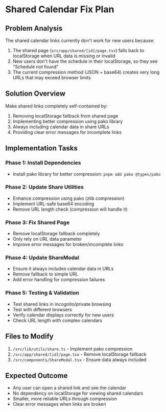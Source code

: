 # Shared Calendar Fix Plan

## Problem Analysis
The shared calendar links currently don't work for new users because:
1. The shared page (`src/app/shared/[id]/page.tsx`) falls back to localStorage when URL data is missing or invalid
2. New users don't have the schedule in their localStorage, so they see "Schedule not found"
3. The current compression method (JSON + base64) creates very long URLs that may exceed browser limits

## Solution Overview
Make shared links completely self-contained by:
1. Removing localStorage fallback from shared page
2. Implementing better compression using pako library
3. Always including calendar data in share URLs
4. Providing clear error messages for incomplete links

## Implementation Tasks

### Phase 1: Install Dependencies
- Install pako library for better compression: `pnpm add pako @types/pako`

### Phase 2: Update Share Utilities
- Enhance compression using pako (zlib compression)
- Implement URL-safe base64 encoding
- Remove URL length check (compression will handle it)

### Phase 3: Fix Shared Page
- Remove localStorage fallback completely
- Only rely on URL data parameter
- Improve error messages for broken/incomplete links

### Phase 4: Update ShareModal
- Ensure it always includes calendar data in URLs
- Remove fallback to simple URL
- Add error handling for compression failures

### Phase 5: Testing & Validation
- Test shared links in incognito/private browsing
- Test with different browsers
- Verify calendar displays correctly for new users
- Check URL length with complex calendars

## Files to Modify
1. `/src/lib/utils/share.ts` - Implement pako compression
2. `/src/app/shared/[id]/page.tsx` - Remove localStorage fallback
3. `/src/components/ShareModal.tsx` - Ensure data always included

## Expected Outcome
- Any user can open a shared link and see the calendar
- No dependency on localStorage for viewing shared calendars
- Smaller, more reliable URLs through compression
- Clear error messages when links are broken
